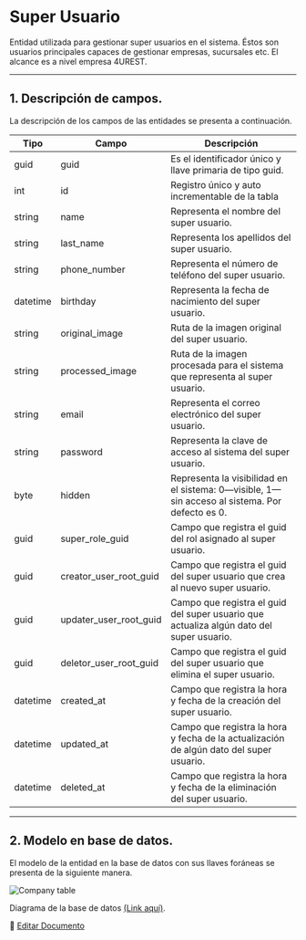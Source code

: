 # Super Usuario

Entidad utilizada para gestionar super usuarios en el sistema. Éstos son usuarios principales capaces de gestionar empresas, sucursales etc. El alcance es a nivel empresa 4UREST.

---

## 1.   Descripción de campos.

La descripción de los campos de las entidades se presenta a continuación.

| Tipo | Campo | Descripción |
|-|-|-|
| guid | guid | Es el identificador único y llave primaria de tipo guid. |
| int | id | Registro único y auto incrementable de la tabla |
| string | name | Representa el nombre del super usuario. |
| string | last_name | Representa los apellidos del super usuario. |
| string | phone_number | Representa el número de teléfono del super usuario. |
| datetime | birthday | Representa la fecha de nacimiento del super usuario. |
| string | original_image | Ruta de la imagen original del super usuario. |
| string | processed_image | Ruta de la imagen procesada para el sistema que representa al super usuario. |
| string | email | Representa el correo electrónico del super usuario. |
| string | password | Representa la clave de acceso al sistema del super usuario. |
| byte | hidden | Representa la visibilidad en el sistema: 0—visible, 1—sin acceso al sistema. Por defecto es 0. |
| guid | super_role_guid | Campo que registra el guid del rol asignado al super usuario. |
| guid | creator_user_root_guid | Campo que registra el guid del super usuario que crea al nuevo super usuario. |
| guid | updater_user_root_guid | Campo que registra el guid del super usuario que actualiza algún dato del super usuario. |
| guid | deletor_user_root_guid | Campo que registra el guid del super usuario que elimina el super usuario. |
| datetime | created_at | Campo que registra la hora y fecha de la creación del super usuario. |
| datetime | updated_at | Campo que registra la hora y fecha de la actualización de algún dato del super usuario. |
| datetime | deleted_at | Campo que registra la hora y fecha de la eliminación del super usuario. |

--- 

## 2.  Modelo en base de datos.

El modelo de la entidad en la base de datos con sus llaves foráneas se presenta de la siguiente manera.

![Company table](/images/SuperUserTable.png)

Diagrama de la base de datos [(Link aquí)](https://app.diagrams.net/#G12bfdBfGq1QhoH-HbKd0D5KDiGZxJKMYT).

📝 [Editar Documento](https://github.com/4uRest/documentation)